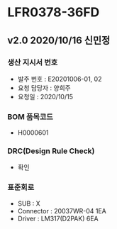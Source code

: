 # LFR0378-36FD

## v2.0 2020/10/16 신민정

### 생산 지시서 번호
* 발주 번호 : E20201006-01, 02
* 요청 담당자 : 양희주
* 요청일 : 2020/10/15

###  BOM 품목코드
* H0000601

### DRC(Design Rule Check)
* 확인

### 표준회로
* SUB : X
* Connector : 20037WR-04 1EA
* Driver : LM317(D2PAK) 6EA
